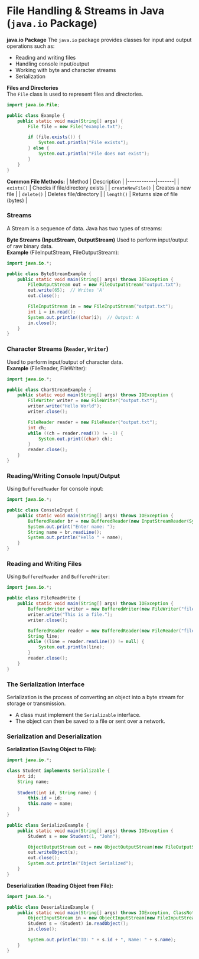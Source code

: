 # File Handling & Streams in Java (`java.io` Package)
**java.io Package**
The `java.io` package provides classes for input and output operations such as:
- Reading and writing files
- Handling console input/output
- Working with byte and character streams
- Serialization

**Files and Directories** <br>
The `File` class is used to represent files and directories.

```java
import java.io.File;

public class Example {
    public static void main(String[] args) {
        File file = new File("example.txt");

        if (file.exists()) {
            System.out.println("File exists");
        } else {
            System.out.println("File does not exist");
        }
    }
}
```

**Common File Methods:**
| Method  | Description  | 
|------------|-------|
| `exists()`   | Checks if file/directory exists  | 
| `createNewFile()`  | Creates a new file | 
| `delete()`    | Deletes file/directory |
| `length()`  | Returns size of file (bytes) | 

### Streams
A Stream is a sequence of data. Java has two types of streams:

**Byte Streams (InputStream, OutputStream)**
Used to perform input/output of raw binary data.<br>
**Example** (FileInputStream, FileOutputStream):

``` java
import java.io.*;

public class ByteStreamExample {
    public static void main(String[] args) throws IOException {
        FileOutputStream out = new FileOutputStream("output.txt");
        out.write(65);  // Writes 'A'
        out.close();

        FileInputStream in = new FileInputStream("output.txt");
        int i = in.read();
        System.out.println((char)i);  // Output: A
        in.close();
    }
}
```
### Character Streams (`Reader`, `Writer`)
Used to perform input/output of character data. <br>
**Example** (FileReader, FileWriter):
``` java
import java.io.*;

public class CharStreamExample {
    public static void main(String[] args) throws IOException {
        FileWriter writer = new FileWriter("output.txt");
        writer.write("Hello World");
        writer.close();

        FileReader reader = new FileReader("output.txt");
        int ch;
        while ((ch = reader.read()) != -1) {
            System.out.print((char) ch);
        }
        reader.close();
    }
}
```
### Reading/Writing Console Input/Output
Using `BufferedReader` for console input:
```java
import java.io.*;

public class ConsoleInput {
    public static void main(String[] args) throws IOException {
        BufferedReader br = new BufferedReader(new InputStreamReader(System.in));
        System.out.print("Enter name: ");
        String name = br.readLine();
        System.out.println("Hello " + name);
    }
}
```
### Reading and Writing Files
Using `BufferedReader` and `BufferedWriter`:
```java 
import java.io.*;

public class FileReadWrite {
    public static void main(String[] args) throws IOException {
        BufferedWriter writer = new BufferedWriter(new FileWriter("file.txt"));
        writer.write("This is a file.");
        writer.close();

        BufferedReader reader = new BufferedReader(new FileReader("file.txt"));
        String line;
        while ((line = reader.readLine()) != null) {
            System.out.println(line);
        }
        reader.close();
    }
}
```
### The Serialization Interface
Serialization is the process of converting an object into a byte stream for storage or transmission.
- A class must implement the `Serializable` interface.
- The object can then be saved to a file or sent over a network.

### Serialization and Deserialization
**Serialization (Saving Object to File):**
``` java
import java.io.*;

class Student implements Serializable {
    int id;
    String name;
    
    Student(int id, String name) {
        this.id = id;
        this.name = name;
    }
}

public class SerializeExample {
    public static void main(String[] args) throws IOException {
        Student s = new Student(1, "John");

        ObjectOutputStream out = new ObjectOutputStream(new FileOutputStream("student.ser"));
        out.writeObject(s);
        out.close();
        System.out.println("Object Serialized");
    }
}
```
**Deserialization (Reading Object from File):**
``` java
import java.io.*;

public class DeserializeExample {
    public static void main(String[] args) throws IOException, ClassNotFoundException {
        ObjectInputStream in = new ObjectInputStream(new FileInputStream("student.ser"));
        Student s = (Student) in.readObject();
        in.close();

        System.out.println("ID: " + s.id + ", Name: " + s.name);
    }
}
```
